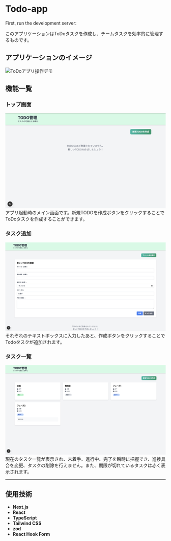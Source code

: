 

# Todo-app

First, run the development server:

このアプリケーションはToDoタスクを作成し、チームタスクを効率的に管理するものです。

## アプリケーションのイメージ

![ToDoアプリ操作デモ](images/todo.gif)
## 機能一覧

### トップ画面

![ToDoアプリ - アプリ起動画面](images/todo-app-top.png)
アプリ起動時のメイン画面です。新規TODOを作成ボタンをクリックすることでToDoタスクを作成することができます。

### タスク追加
![ToDoアプリ - タスク追加フォーム](images/todo-app-add-form.png)
それぞれのテキストボックスに入力したあと、作成ボタンをクリックすることでTodoタスクが追加されます。

### タスク一覧
![ToDoアプリ - アプリ起動画面](images/todo-app-list.png)
現在のタスク一覧が表示され、未着手、進行中、完了を瞬時に把握でき、進捗具合を変更、タスクの削除を行えません。また、期限が切れているタスクは赤く表示されます。

---

## 使用技術
-   **Next.js**
-   **React**
-   **TypeScript**
-   **Tailwind CSS**
-   **zod**
-   **React Hook Form**


